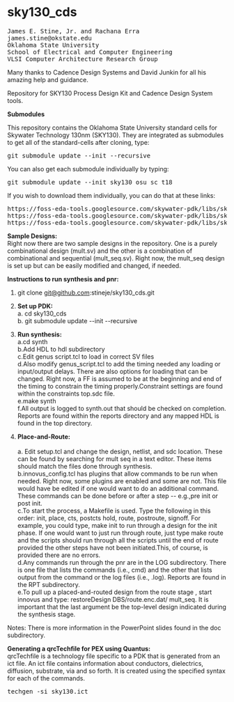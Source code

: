 # sky130_cds
<pre>
James E. Stine, Jr. and Rachana Erra
james.stine@okstate.edu 
Oklahoma State University
School of Electrical and Computer Engineering
VLSI Computer Architecture Research Group
</pre>

Many thanks to Cadence Design Systems and David Junkin for all his amazing help and guidance.  

Repository for SKY130 Process Design Kit and Cadence Design System tools.

**Submodules**</br>

This repository contains the Oklahoma State University standard cells for Skywater Technology 130nm (SKY130).  They are integrated as submodules to get all of the standard-cells after cloning, type:

<pre>
git submodule update --init --recursive
</pre>

You can also get each submodule individually by typing:

<pre>
git submodule update --init sky130_osu_sc_t18
</pre>

If you wish to download them individually, you can do that at these links:
<pre>
https://foss-eda-tools.googlesource.com/skywater-pdk/libs/sky130_osu_sc_t18/+/refs/heads/main
https://foss-eda-tools.googlesource.com/skywater-pdk/libs/sky130_osu_sc_t15/+/refs/heads/main
https://foss-eda-tools.googlesource.com/skywater-pdk/libs/sky130_osu_sc_t12/+/refs/heads/main
</pre>

**Sample Designs:**<br/>
Right now there are two sample designs in the repository. One is a purely combinational design (mult.sv) and the other is a combination of combinational and sequential (mult_seq.sv). Right now, the mult_seq design is set up but can be easily modified and changed, if needed.

**Instructions to run synthesis and pnr:**

1. git clone git@github.com:stineje/sky130_cds.git

2. **Set up PDK:**<br/>
   a. cd sky130_cds<br/>
   b. git submodule update --init --recursive<br/>

3. **Run synthesis:**<br/>
   a.cd synth<br/>
   b.Add HDL to hdl subdirectory<br/>
   c.Edit genus script.tcl to load in correct SV files<br/> 
   d.Also modify genus_script.tcl to add the timing needed any loading or input/output delays. There are also options for loading that can be changed. Right now, a FF is assumed to be at the beginning and end of the timing to constrain the timing properly.Constraint settings are found within the constraints top.sdc file.<br/>
   e.make synth<br/> 
   f.All output is logged to synth.out that should be checked on completion. Reports are found within the reports directory and any mapped HDL is found in the top directory.<br/>

4. **Place-and-Route:**<br/>   
   a. Edit setup.tcl and change the design, netlist, and sdc location. These can be found by searching for mult seq in a text editor. These items should match the files done through synthesis.<br/>
   b.innovus_config.tcl has plugins that allow commands to be run when needed. Right now, some plugins are enabled and some are not. This file would have be edited if one would want to do an additional command. These commands can be done before or after a step -- e.g.,pre init or post init.<br/>
   c.To start the process, a Makefile is used. Type the following in this order: init, place, cts, postcts hold, route, postroute, signoff. For example, you could type, make init to run through a design for the init phase. If one would want to just run through route, just type make route and the scripts should run through all the scripts until the end of route provided the other steps have not been initiated.This, of course, is provided there are no errors.<br/>
   d.Any commands run through the pnr are in the LOG subdirectory. There is one file that lists the commands (i.e., cmd) and the other that lists output from the command or the log files (i.e., .log). Reports are found in the RPT subdirectory.<br/>
   e.To pull up a placed-and-routed design from the route stage , start innovus and type: restoreDesign DBS/route.enc.dat/ mult_seq. It is important that the last argument be the top-level design indicated during the synthesis stage.<br/>

Notes:  There is more information in the PowerPoint slides found in the doc subdirectory.
 
 **Generating a qrcTechfile for PEX using Quantus:**<br/>
qrcTechfile is a technology file specific to a PDK that is generated from an ict file. An ict file contains information about conductors, dielectrics, diffusion, substrate, via and so forth. It is created using the specified syntax for each of the commands.<br/>
<PRE>techgen -si sky130.ict</PRE>

 
